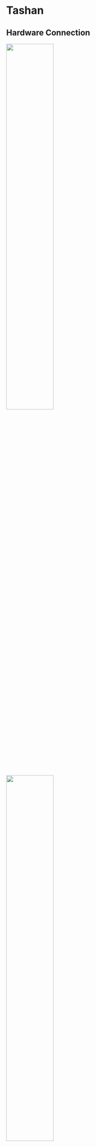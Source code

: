 # Tashan
## Hardware Connection
<img src='img/1.png' height='50%'>
<img src='img/2.png' height='50%'>

## windows
### 1. CH341
下载并解压`CH341`驱动，然后安装驱动到电脑
### 2. 上位机
解压`上位机`文件夹，并点击里面的`SensorShow.exe`文件进行安装

<img src='img/3.png'>

### 3. 读取数据
注意检查`USB-C`线，线不对，会导致下方连接处`5003`位置为空

<img src='img/4.png'>

<img src='img/5.png'>

<img src='img/6.png'>

## Linux
### conda
```
conda create -n tashan python=3.9
```
### install driver
```
cd ~/Tashan/lib/ch341/CH341PAR_LINUX/driver
make
```
output
```
make -C /lib/modules/5.15.0-139-generic/build  M=/home/tars/Tashan/lib/ch341/CH341PAR_LINUX/driver  
make[1]: 进入目录“/usr/src/linux-headers-5.15.0-139-generic”
  CC [M]  /home/tars/Tashan/lib/ch341/CH341PAR_LINUX/driver/ch34x_pis.o
  MODPOST /home/tars/Tashan/lib/ch341/CH341PAR_LINUX/driver/Module.symvers
  CC [M]  /home/tars/Tashan/lib/ch341/CH341PAR_LINUX/driver/ch34x_pis.mod.o
  LD [M]  /home/tars/Tashan/lib/ch341/CH341PAR_LINUX/driver/ch34x_pis.ko
  BTF [M] /home/tars/Tashan/lib/ch341/CH341PAR_LINUX/driver/ch34x_pis.ko
Skipping BTF generation for /home/tars/Tashan/lib/ch341/CH341PAR_LINUX/driver/ch34x_pis.ko due to unavailability of vmlinux
make[1]: 离开目录“/usr/src/linux-headers-5.15.0-139-generic”
```
```
sudo make load
```
output
```
insmod ch34x_pis.ko
```
```
sudo make install
```
output
```
make -C /lib/modules/5.15.0-139-generic/build  M=/home/tars/Tashan/lib/ch341/CH341PAR_LINUX/driver  
make[1]: 进入目录“/usr/src/linux-headers-5.15.0-139-generic”
make[1]: 离开目录“/usr/src/linux-headers-5.15.0-139-generic”
insmod ch34x_pis.ko || true
insmod: ERROR: could not insert module ch34x_pis.ko: File exists
mkdir -p /lib/modules/5.15.0-139-generic/kernel/drivers/usb/misc || true
cp -f ./ch34x_pis.ko /lib/modules/5.15.0-139-generic/kernel/drivers/usb/misc/ || true
depmod -a
```
### read data
```
cd ~/Tashan
python test.py
```
output
```
2025-07-23 14:17:00.741258 [INFO] test.py -                 fingerReadHandle(16): index=0
2025-07-23 14:17:00.741368 [INFO] test.py -                 fingerReadHandle(17): capChannelDat=[3344676, 3211020, 3448990, 3316090, 3169310, 3144096, 3242934, 3257274, 3156132, 3226344, 3501068, 3366284, 3241568, 3445638, 3930848, 8256280]
2025-07-23 14:17:00.741397 [INFO] test.py -                 fingerReadHandle(19): nf[0] = 0.0
2025-07-23 14:17:00.741421 [INFO] test.py -                 fingerReadHandle(20): tf[0] = 0.0
2025-07-23 14:17:00.741445 [INFO] test.py -                 fingerReadHandle(21): tfDir[0] = 65535
2025-07-23 14:17:00.741465 [INFO] test.py -                 fingerReadHandle(19): nf[1] = 0.0
2025-07-23 14:17:00.741491 [INFO] test.py -                 fingerReadHandle(20): tf[1] = 0.0
2025-07-23 14:17:00.741512 [INFO] test.py -                 fingerReadHandle(21): tfDir[1] = 65535
2025-07-23 14:17:00.741532 [INFO] test.py -                 fingerReadHandle(22): sProxCapData = [0, 0]
2025-07-23 14:17:00.741557 [INFO] test.py -                 fingerReadHandle(23): mProxCapData = [0]
```